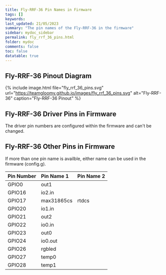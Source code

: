 ```yaml
---
title: Fly-RRF-36 Pin Names in Firmware
tags: []
keywords: 
last_updated: 21/05/2023
summary: "The pin names of the Fly-RRF-36 in the firmware"
sidebar: mydoc_sidebar
permalink: fly_rrf_36_pins.html
folder: mydoc
comments: false
toc: false
datatable: true
---
```


## Fly-RRF-36 Pinout Diagram

{% include image.html file="fly_rrf_36_pins.svg" url="<https://teamgloomy.github.io/images/fly_rrf_36_pins.svg>" alt="Fly-RRF-36" caption="Fly-RRF-36 Pinout" %}

## Fly-RRF-36 Driver Pins in Firmware

The driver pin numbers are configured within the firmware and can't be changed.

## Fly-RRF-36 Other Pins in Firmware

If more than one pin name is availble, either name can be used in the firmware (config.g).  

<div class="datatable-begin"></div>

|Pin Number|Pin Name 1|Pin Name 2|
| :------------- |:-------------|:-------------|
|GPIO0|out1||
|GPIO16|io2.in||
|GPIO17|max31865cs|rtdcs|
|GPIO20|io1.in||
|GPIO21|out2||
|GPIO22|io0.in||
|GPIO23|out0||
|GPIO24|io0.out||
|GPIO26|rgbled||
|GPIO27|temp0||
|GPIO28|temp1||

<div class="datatable-end"></div>
